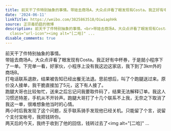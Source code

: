 ```yaml
---
title: 前天干了件特别抽象的事情。带娃去商场A，大众点评看了眼发现有Costa。我正好有中杯券，于是就小程序下了一单。下完单一看，好家伙，小程序上没有我这边这家店，...
date: '2024-06-11'
linkTitle: https://weibo.com/3825863518/OiwiaphHk
source: 正宗毒奶菇的微博
description: 前天干了件特别抽象的事情。<br>带娃去商场A，大众点评看了眼发现有Costa。我正好有中杯券，于是就小程序下了一单。下完单一看，好家伙，小程序上没有我这边这家店，我下到了3km外的商场B。<br>打电话联系退款，结果被告知已经出餐无法退。思前想后，叫了个跑腿送过来。原价没人接单，我干脆直接加了5元，这下有人接了。<br>跑腿大哥也比较匆忙，送来之后忘记问我要取件码了，结果无法解释订单。我这人习惯还特差，手机从不开铃声。跑腿大哥打了十几个联系不上我，无奈之下取消了我这一单，很难想象他当时的心情。<br>两小时后我发现了这个问题，反手联系骑手发现他已经关机。只能留了个言，说留个支付宝帐号，我把钱转你。<br>两天后的今天，我终于收到了他的回信，钱转过去了<span
  class="url-icon"><img alt="[二哈]" ...
disable_comments: true
---
```

前天干了件特别抽象的事情。<br>带娃去商场A，大众点评看了眼发现有Costa。我正好有中杯券，于是就小程序下了一单。下完单一看，好家伙，小程序上没有我这边这家店，我下到了3km外的商场B。<br>打电话联系退款，结果被告知已经出餐无法退。思前想后，叫了个跑腿送过来。原价没人接单，我干脆直接加了5元，这下有人接了。<br>跑腿大哥也比较匆忙，送来之后忘记问我要取件码了，结果无法解释订单。我这人习惯还特差，手机从不开铃声。跑腿大哥打了十几个联系不上我，无奈之下取消了我这一单，很难想象他当时的心情。<br>两小时后我发现了这个问题，反手联系骑手发现他已经关机。只能留了个言，说留个支付宝帐号，我把钱转你。<br>两天后的今天，我终于收到了他的回信，钱转过去了<span class="url-icon"><img alt="[二哈]" ...